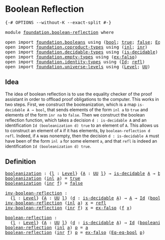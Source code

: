 # Boolean Reflection

<pre class="Agda"><a id="31" class="Symbol">{-#</a> <a id="35" class="Keyword">OPTIONS</a> <a id="43" class="Pragma">--without-K</a> <a id="55" class="Pragma">--exact-split</a> <a id="69" class="Symbol">#-}</a>

<a id="74" class="Keyword">module</a> <a id="81" href="foundation.boolean-reflection.html" class="Module">foundation.boolean-reflection</a> <a id="111" class="Keyword">where</a>

<a id="118" class="Keyword">open</a> <a id="123" class="Keyword">import</a> <a id="130" href="foundation.booleans.html" class="Module">foundation.booleans</a> <a id="150" class="Keyword">using</a> <a id="156" class="Symbol">(</a><a id="157" href="foundation.booleans.html#1074" class="Datatype">bool</a><a id="161" class="Symbol">;</a> <a id="163" href="foundation.booleans.html#1098" class="InductiveConstructor">true</a><a id="167" class="Symbol">;</a> <a id="169" href="foundation.booleans.html#1103" class="InductiveConstructor">false</a><a id="174" class="Symbol">;</a> <a id="176" href="foundation.booleans.html#1474" class="Function">Eq-eq-bool</a><a id="186" class="Symbol">)</a>
<a id="188" class="Keyword">open</a> <a id="193" class="Keyword">import</a> <a id="200" href="foundation.coproduct-types.html" class="Module">foundation.coproduct-types</a> <a id="227" class="Keyword">using</a> <a id="233" class="Symbol">(</a><a id="234" href="foundation.coproduct-types.html#1239" class="InductiveConstructor">inl</a><a id="237" class="Symbol">;</a> <a id="239" href="foundation.coproduct-types.html#1262" class="InductiveConstructor">inr</a><a id="242" class="Symbol">)</a>
<a id="244" class="Keyword">open</a> <a id="249" class="Keyword">import</a> <a id="256" href="foundation.decidable-types.html" class="Module">foundation.decidable-types</a> <a id="283" class="Keyword">using</a> <a id="289" class="Symbol">(</a><a id="290" href="foundation.decidable-types.html#1741" class="Function">is-decidable</a><a id="302" class="Symbol">)</a>
<a id="304" class="Keyword">open</a> <a id="309" class="Keyword">import</a> <a id="316" href="foundation.empty-types.html" class="Module">foundation.empty-types</a> <a id="339" class="Keyword">using</a> <a id="345" class="Symbol">(</a><a id="346" href="foundation-core.empty-types.html#1150" class="Function">ex-falso</a><a id="354" class="Symbol">)</a>
<a id="356" class="Keyword">open</a> <a id="361" class="Keyword">import</a> <a id="368" href="foundation.identity-types.html" class="Module">foundation.identity-types</a> <a id="394" class="Keyword">using</a> <a id="400" class="Symbol">(</a><a id="401" href="foundation-core.identity-types.html#641" class="Datatype">Id</a><a id="403" class="Symbol">;</a> <a id="405" href="foundation-core.identity-types.html#694" class="InductiveConstructor">refl</a><a id="409" class="Symbol">)</a>
<a id="411" class="Keyword">open</a> <a id="416" class="Keyword">import</a> <a id="423" href="foundation.universe-levels.html" class="Module">foundation.universe-levels</a> <a id="450" class="Keyword">using</a> <a id="456" class="Symbol">(</a><a id="457" href="Agda.Primitive.html#597" class="Postulate">Level</a><a id="462" class="Symbol">;</a> <a id="464" href="foundation-core.universe-levels.html#222" class="Primitive">UU</a><a id="466" class="Symbol">)</a>
</pre>
## Idea

The idea of boolean reflection is to use the equality checker of the proof assistant in order to offload proof obligations to the computer. This works in two steps. First, we construct the booleanization, which is a map `is-decidable A → bool`, that sends elements of the form `inl a` to `true` and elements of the form `inr na` to `false`. Then we construct the boolean reflection function, which takes a decision `d : is-decidable A` and an identification `Id (booleanization d) true` to an element of `A`. This allows us to construct an element of `A` if it has elements, by `boolean-reflection d refl`. Indeed, if `A` was nonempty, then the decision `d : is-decidable A` must have been of the form `inl a` for some element `a`, and that `refl` is indeed an identification `Id (booleanization d) true`.

## Definition

<pre class="Agda"><a id="booleanization"></a><a id="1312" href="foundation.boolean-reflection.html#1312" class="Function">booleanization</a> <a id="1327" class="Symbol">:</a> <a id="1329" class="Symbol">{</a><a id="1330" href="foundation.boolean-reflection.html#1330" class="Bound">l</a> <a id="1332" class="Symbol">:</a> <a id="1334" href="Agda.Primitive.html#597" class="Postulate">Level</a><a id="1339" class="Symbol">}</a> <a id="1341" class="Symbol">{</a><a id="1342" href="foundation.boolean-reflection.html#1342" class="Bound">A</a> <a id="1344" class="Symbol">:</a> <a id="1346" href="foundation-core.universe-levels.html#222" class="Primitive">UU</a> <a id="1349" href="foundation.boolean-reflection.html#1330" class="Bound">l</a><a id="1350" class="Symbol">}</a> <a id="1352" class="Symbol">→</a> <a id="1354" href="foundation.decidable-types.html#1741" class="Function">is-decidable</a> <a id="1367" href="foundation.boolean-reflection.html#1342" class="Bound">A</a> <a id="1369" class="Symbol">→</a> <a id="1371" href="foundation.booleans.html#1074" class="Datatype">bool</a>
<a id="1376" href="foundation.boolean-reflection.html#1312" class="Function">booleanization</a> <a id="1391" class="Symbol">(</a><a id="1392" href="foundation.coproduct-types.html#1239" class="InductiveConstructor">inl</a> <a id="1396" href="foundation.boolean-reflection.html#1396" class="Bound">a</a><a id="1397" class="Symbol">)</a> <a id="1399" class="Symbol">=</a> <a id="1401" href="foundation.booleans.html#1098" class="InductiveConstructor">true</a>
<a id="1406" href="foundation.boolean-reflection.html#1312" class="Function">booleanization</a> <a id="1421" class="Symbol">(</a><a id="1422" href="foundation.coproduct-types.html#1262" class="InductiveConstructor">inr</a> <a id="1426" href="foundation.boolean-reflection.html#1426" class="Bound">f</a><a id="1427" class="Symbol">)</a> <a id="1429" class="Symbol">=</a> <a id="1431" href="foundation.booleans.html#1103" class="InductiveConstructor">false</a>

<a id="inv-boolean-reflection"></a><a id="1438" href="foundation.boolean-reflection.html#1438" class="Function">inv-boolean-reflection</a> <a id="1461" class="Symbol">:</a>
  <a id="1465" class="Symbol">{</a><a id="1466" href="foundation.boolean-reflection.html#1466" class="Bound">l</a> <a id="1468" class="Symbol">:</a> <a id="1470" href="Agda.Primitive.html#597" class="Postulate">Level</a><a id="1475" class="Symbol">}</a> <a id="1477" class="Symbol">{</a><a id="1478" href="foundation.boolean-reflection.html#1478" class="Bound">A</a> <a id="1480" class="Symbol">:</a> <a id="1482" href="foundation-core.universe-levels.html#222" class="Primitive">UU</a> <a id="1485" href="foundation.boolean-reflection.html#1466" class="Bound">l</a><a id="1486" class="Symbol">}</a> <a id="1488" class="Symbol">(</a><a id="1489" href="foundation.boolean-reflection.html#1489" class="Bound">d</a> <a id="1491" class="Symbol">:</a> <a id="1493" href="foundation.decidable-types.html#1741" class="Function">is-decidable</a> <a id="1506" href="foundation.boolean-reflection.html#1478" class="Bound">A</a><a id="1507" class="Symbol">)</a> <a id="1509" class="Symbol">→</a> <a id="1511" href="foundation.boolean-reflection.html#1478" class="Bound">A</a> <a id="1513" class="Symbol">→</a> <a id="1515" href="foundation-core.identity-types.html#641" class="Datatype">Id</a> <a id="1518" class="Symbol">(</a><a id="1519" href="foundation.boolean-reflection.html#1312" class="Function">booleanization</a> <a id="1534" href="foundation.boolean-reflection.html#1489" class="Bound">d</a><a id="1535" class="Symbol">)</a> <a id="1537" href="foundation.booleans.html#1098" class="InductiveConstructor">true</a>
<a id="1542" href="foundation.boolean-reflection.html#1438" class="Function">inv-boolean-reflection</a> <a id="1565" class="Symbol">(</a><a id="1566" href="foundation.coproduct-types.html#1239" class="InductiveConstructor">inl</a> <a id="1570" href="foundation.boolean-reflection.html#1570" class="Bound">a</a><a id="1571" class="Symbol">)</a> <a id="1573" href="foundation.boolean-reflection.html#1573" class="Bound">x</a> <a id="1575" class="Symbol">=</a> <a id="1577" href="foundation-core.identity-types.html#694" class="InductiveConstructor">refl</a>
<a id="1582" href="foundation.boolean-reflection.html#1438" class="Function">inv-boolean-reflection</a> <a id="1605" class="Symbol">(</a><a id="1606" href="foundation.coproduct-types.html#1262" class="InductiveConstructor">inr</a> <a id="1610" href="foundation.boolean-reflection.html#1610" class="Bound">f</a><a id="1611" class="Symbol">)</a> <a id="1613" href="foundation.boolean-reflection.html#1613" class="Bound">x</a> <a id="1615" class="Symbol">=</a> <a id="1617" href="foundation-core.empty-types.html#1150" class="Function">ex-falso</a> <a id="1626" class="Symbol">(</a><a id="1627" href="foundation.boolean-reflection.html#1610" class="Bound">f</a> <a id="1629" href="foundation.boolean-reflection.html#1613" class="Bound">x</a><a id="1630" class="Symbol">)</a>

<a id="boolean-reflection"></a><a id="1633" href="foundation.boolean-reflection.html#1633" class="Function">boolean-reflection</a> <a id="1652" class="Symbol">:</a>
  <a id="1656" class="Symbol">{</a><a id="1657" href="foundation.boolean-reflection.html#1657" class="Bound">l</a> <a id="1659" class="Symbol">:</a> <a id="1661" href="Agda.Primitive.html#597" class="Postulate">Level</a><a id="1666" class="Symbol">}</a> <a id="1668" class="Symbol">{</a><a id="1669" href="foundation.boolean-reflection.html#1669" class="Bound">A</a> <a id="1671" class="Symbol">:</a> <a id="1673" href="foundation-core.universe-levels.html#222" class="Primitive">UU</a> <a id="1676" href="foundation.boolean-reflection.html#1657" class="Bound">l</a><a id="1677" class="Symbol">}</a> <a id="1679" class="Symbol">(</a><a id="1680" href="foundation.boolean-reflection.html#1680" class="Bound">d</a> <a id="1682" class="Symbol">:</a> <a id="1684" href="foundation.decidable-types.html#1741" class="Function">is-decidable</a> <a id="1697" href="foundation.boolean-reflection.html#1669" class="Bound">A</a><a id="1698" class="Symbol">)</a> <a id="1700" class="Symbol">→</a> <a id="1702" href="foundation-core.identity-types.html#641" class="Datatype">Id</a> <a id="1705" class="Symbol">(</a><a id="1706" href="foundation.boolean-reflection.html#1312" class="Function">booleanization</a> <a id="1721" href="foundation.boolean-reflection.html#1680" class="Bound">d</a><a id="1722" class="Symbol">)</a> <a id="1724" href="foundation.booleans.html#1098" class="InductiveConstructor">true</a> <a id="1729" class="Symbol">→</a> <a id="1731" href="foundation.boolean-reflection.html#1669" class="Bound">A</a>
<a id="1733" href="foundation.boolean-reflection.html#1633" class="Function">boolean-reflection</a> <a id="1752" class="Symbol">(</a><a id="1753" href="foundation.coproduct-types.html#1239" class="InductiveConstructor">inl</a> <a id="1757" href="foundation.boolean-reflection.html#1757" class="Bound">a</a><a id="1758" class="Symbol">)</a> <a id="1760" href="foundation.boolean-reflection.html#1760" class="Bound">p</a> <a id="1762" class="Symbol">=</a> <a id="1764" href="foundation.boolean-reflection.html#1757" class="Bound">a</a>
<a id="1766" href="foundation.boolean-reflection.html#1633" class="Function">boolean-reflection</a> <a id="1785" class="Symbol">(</a><a id="1786" href="foundation.coproduct-types.html#1262" class="InductiveConstructor">inr</a> <a id="1790" href="foundation.boolean-reflection.html#1790" class="Bound">f</a><a id="1791" class="Symbol">)</a> <a id="1793" href="foundation.boolean-reflection.html#1793" class="Bound">p</a> <a id="1795" class="Symbol">=</a> <a id="1797" href="foundation-core.empty-types.html#1150" class="Function">ex-falso</a> <a id="1806" class="Symbol">(</a><a id="1807" href="foundation.booleans.html#1474" class="Function">Eq-eq-bool</a> <a id="1818" href="foundation.boolean-reflection.html#1793" class="Bound">p</a><a id="1819" class="Symbol">)</a>
</pre>